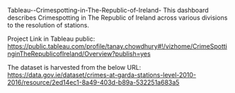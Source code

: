 Tableau--Crimespotting-in-The-Republic-of-Ireland-
This dashboard describes Crimespotting in The Republic of Ireland across various divisions to the resolution of stations.

Project Link in Tableau public: https://public.tableau.com/profile/tanay.chowdhury#!/vizhome/CrimeSpottinginTheRepublicofIreland/Overview?publish=yes

The dataset is harvested from the below URL: https://data.gov.ie/dataset/crimes-at-garda-stations-level-2010-2016/resource/2ed14ec1-8a49-403d-b89a-532251a683a5
